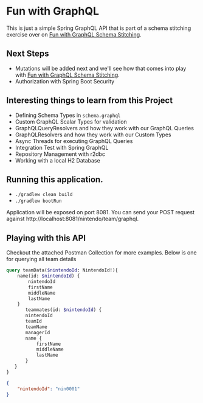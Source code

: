 # Fun with GraphQL
This is just a simple Spring GraphQL API that is part of a schema stitching exercise over on [Fun with GraphQL Schema Stitching](https://github.com/HeroOfTheWild/Fun-with-GraphQL-Schema-Stitching).

## Next Steps
- Mutations will be added next and we'll see how that comes into play with [Fun with GraphQL Schema Stitching](https://github.com/HeroOfTheWild/Fun-with-GraphQL-Schema-Stitching).
- Authorization with Spring Boot Security

## Interesting things to learn from this Project
- Defining Schema Types in `schema.graphql`
- Custom GraphQL Scalar Types for validation
- GraphQLQueryResolvers and how they work with our GraphQL Queries 
- GraphQLResolvers and how they work with our Custom Types
- Async Threads for executing GraphQL Queries
- Integration Test with Spring GraphQL
- Repository Management with r2dbc
- Working with a local H2 Database

## Running this application.
- `./gradlew clean build`
- `./gradlew bootRun`

Application will be exposed on port 8081. You can send your POST request against http://localhost:8081/nintendo/team/graphql.

## Playing with this API 
Checkout the attached Postman Collection for more examples. Below is one for querying all team details

```graphql
query teamData($nintendoId: NintendoId!){
    name(id: $nintendoId) {
        nintendoId
        firstName
        middleName
        lastName
    }
       teammates(id: $nintendoId) {
       nintendoId
       teamId
       teamName
       managerId
       name {
           firstName
           middleName
           lastName
       }
   }
}
```

```json 
{
    "nintendoId": "nin0001"
}
```